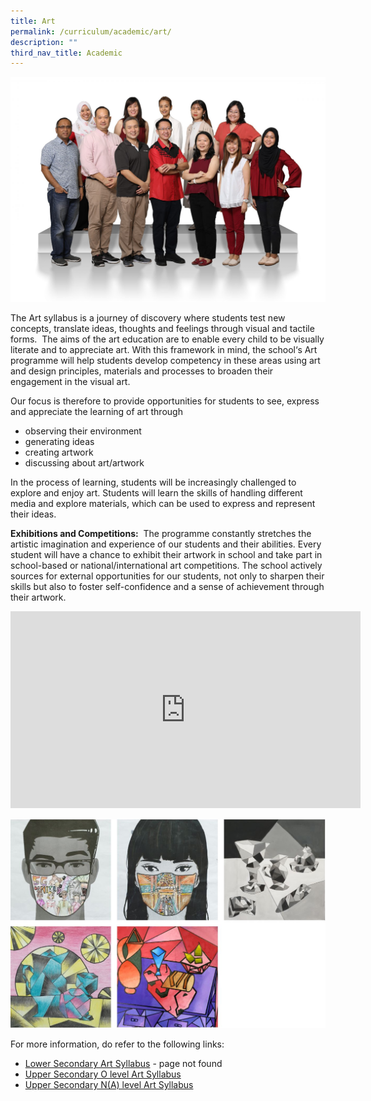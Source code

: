 ```yaml
---
title: Art
permalink: /curriculum/academic/art/
description: ""
third_nav_title: Academic
---
```

![](/images/Aesthetics-Craft-N-Technology-1536x1097.jpg)

The Art syllabus is a journey of discovery where students test new concepts, translate ideas, thoughts and feelings through visual and tactile forms.  The aims of the art education are to enable every child to be visually literate and to appreciate art. With this framework in mind, the school‘s Art programme will help students develop competency in these areas using art and design principles, materials and processes to broaden their engagement in the visual art.

Our focus is therefore to provide opportunities for students to see, express and appreciate the learning of art through

*   observing their environment
*   generating ideas
*   creating artwork
*   discussing about art/artwork

In the process of learning, students will be increasingly challenged to explore and enjoy art. Students will learn the skills of handling different media and explore materials, which can be used to express and represent their ideas.

**Exhibitions and Competitions:**  The programme constantly stretches the artistic imagination and experience of our students and their abilities. Every student will have a chance to exhibit their artwork in school and take part in school-based or national/international art competitions. The school actively sources for external opportunities for our students, not only to sharpen their skills but also to foster self-confidence and a sense of achievement through their artwork.

<iframe width="560" height="315" src="https://www.youtube.com/embed/2Jxwx2-flz4" title="YouTube video player" frameborder="0" allow="accelerometer; autoplay; clipboard-write; encrypted-media; gyroscope; picture-in-picture" allowfullscreen></iframe>




![](/images/ART.jpg)


For more information, do refer to the following links:

*   [Lower Secondary Art Syllabus](https://www.moe.gov.sg/docs/default-source/document/education/syllabuses/arts-education/files/2009-art-teaching-and-learning-syllabus-(primary-and-lower-secondary)8b313533f22f6eceb9b0ff0000fcc945.pdf) - page not found
*   [Upper Secondary O level Art Syllabus](/files/6123_y22_sy.pdf)
*   [Upper Secondary N(A) level Art Syllabus](/files/6125_y22_sy.pdf)